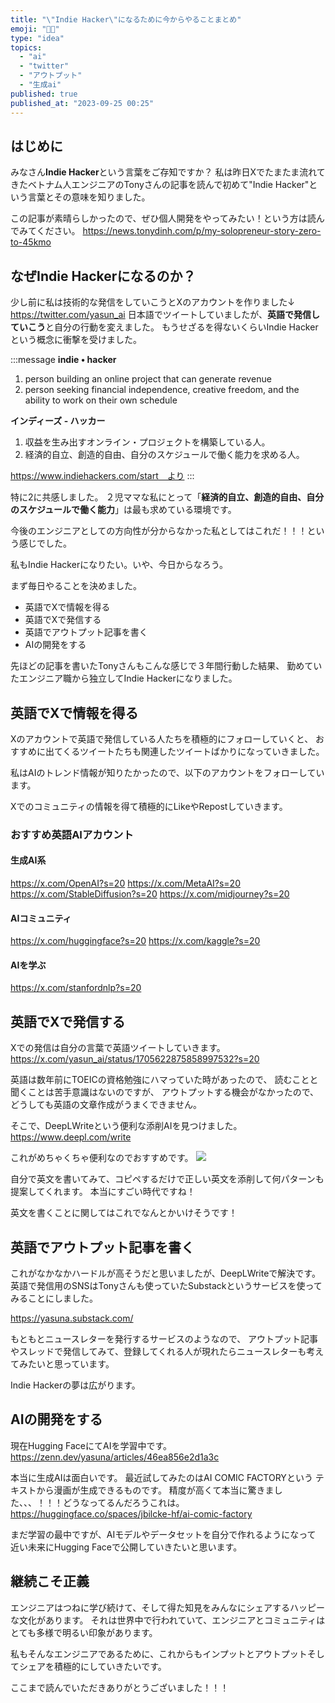```yaml
---
title: "\"Indie Hacker\"になるために今からやることまとめ"
emoji: "😶‍🌫️"
type: "idea"
topics:
  - "ai"
  - "twitter"
  - "アウトプット"
  - "生成ai"
published: true
published_at: "2023-09-25 00:25"
---
```


## はじめに
みなさん**Indie Hacker**という言葉をご存知ですか？
私は昨日Xでたまたま流れてきたベトナム人エンジニアのTonyさんの記事を読んで初めて"Indie Hacker"という言葉とその意味を知りました。

この記事が素晴らしかったので、ぜひ個人開発をやってみたい！という方は読んでみてください。
https://news.tonydinh.com/p/my-solopreneur-story-zero-to-45kmo

## なぜIndie Hackerになるのか？

少し前に私は技術的な発信をしていこうとXのアカウントを作りました↓
https://twitter.com/yasun_ai
日本語でツイートしていましたが、**英語で発信していこう**と自分の行動を変えました。
もうせざるを得ないくらいIndie Hackerという概念に衝撃を受けました。

:::message
**indie • hacker**
1. person building an online project that can generate revenue
2. person seeking financial independence, creative freedom, and the ability to work on their own schedule

**インディーズ - ハッカー**
1. 収益を生み出すオンライン・プロジェクトを構築している人。
2. 経済的自立、創造的自由、自分のスケジュールで働く能力を求める人。

https://www.indiehackers.com/start　より
:::

特に2に共感しました。
２児ママな私にとって「**経済的自立、創造的自由、自分のスケジュールで働く能力**」は最も求めている環境です。

今後のエンジニアとしての方向性が分からなかった私としてはこれだ！！！という感じでした。

私もIndie Hackerになりたい。いや、今日からなろう。

まず毎日やることを決めました。
- 英語でXで情報を得る
- 英語でXで発信する
- 英語でアウトプット記事を書く
- AIの開発をする

先ほどの記事を書いたTonyさんもこんな感じで３年間行動した結果、
勤めていたエンジニア職から独立してIndie Hackerになりました。

## 英語でXで情報を得る
Xのアカウントで英語で発信している人たちを積極的にフォローしていくと、
おすすめに出てくるツイートたちも関連したツイートばかりになっていきました。

私はAIのトレンド情報が知りたかったので、以下のアカウントをフォローしています。

Xでのコミュニティの情報を得て積極的にLikeやRepostしていきます。

### おすすめ英語AIアカウント
#### 生成AI系
https://x.com/OpenAI?s=20
https://x.com/MetaAI?s=20
https://x.com/StableDiffusion?s=20
https://x.com/midjourney?s=20

#### AIコミュニティ
https://x.com/huggingface?s=20
https://x.com/kaggle?s=20

#### AIを学ぶ
https://x.com/stanfordnlp?s=20

## 英語でXで発信する
Xでの発信は自分の言葉で英語ツイートしていきます。
https://x.com/yasun_ai/status/1705622875858997532?s=20

英語は数年前にTOEICの資格勉強にハマっていた時があったので、
読むことと聞くことは苦手意識はないのですが、
アウトプットする機会がなかったので、どうしても英語の文章作成がうまくできません。

そこで、DeepLWriteという便利な添削AIを見つけました。
https://www.deepl.com/write

これがめちゃくちゃ便利なのでおすすめです。
![](https://storage.googleapis.com/zenn-user-upload/6e74f21c7d5a-20230925.png)

自分で英文を書いてみて、コピペするだけで正しい英文を添削して何パターンも提案してくれます。
本当にすごい時代ですね！

英文を書くことに関してはこれでなんとかいけそうです！

## 英語でアウトプット記事を書く
これがなかなかハードルが高そうだと思いましたが、DeepLWriteで解決です。
英語で発信用のSNSはTonyさんも使っていたSubstackというサービスを使ってみることにしました。

https://yasuna.substack.com/

もともとニュースレターを発行するサービスのようなので、
アウトプット記事やスレッドで発信してみて、登録してくれる人が現れたらニュースレターも考えてみたいと思っています。

Indie Hackerの夢は広がります。

## AIの開発をする
現在Hugging FaceにてAIを学習中です。
https://zenn.dev/yasuna/articles/46ea856e2d1a3c

本当に生成AIは面白いです。
最近試してみたのはAI COMIC FACTORYという
テキストから漫画が生成できるものです。
精度が高くて本当に驚きました、、、！！！どうなってるんだろうこれは。
https://huggingface.co/spaces/jbilcke-hf/ai-comic-factory

まだ学習の最中ですが、AIモデルやデータセットを自分で作れるようになって
近い未来にHugging Faceで公開していきたいと思います。

## 継続こそ正義
エンジニアはつねに学び続けて、そして得た知見をみんなにシェアするハッピーな文化があります。
それは世界中で行われていて、エンジニアとコミュニティはとても多様で明るい印象があります。

私もそんなエンジニアであるために、これからもインプットとアウトプットそしてシェアを積極的にしていきたいです。

ここまで読んでいただきありがとうございました！！！


